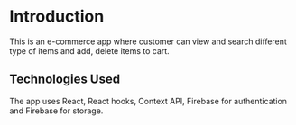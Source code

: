 # Introduction
This is an e-commerce app where customer can view and search different type of items and add, delete items to cart.

## Technologies Used
The app uses React, React hooks, Context API, Firebase for authentication and Firebase for storage.
